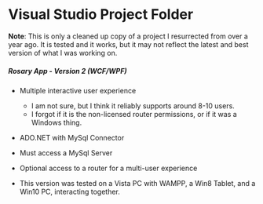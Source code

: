 # Visual Studio Project Folder

**Note**: This is only a cleaned up copy of a project I resurrected from over a year ago. It is tested and it works, but it may not reflect the latest and best version of what I was working on.

##### Rosary App - Version 2 (WCF/WPF)

* Multiple interactive user experience
    * I am not sure, but I think it reliably supports around 8-10 users.
    * I forgot if it is the non-licensed router permissions, or if it was a Windows thing.

* ADO.NET with MySql Connector

* Must access a MySql Server

* Optional access to a router for a multi-user experience

* This version was tested on a Vista PC with WAMPP, a Win8 Tablet, and a Win10 PC, interacting together.

